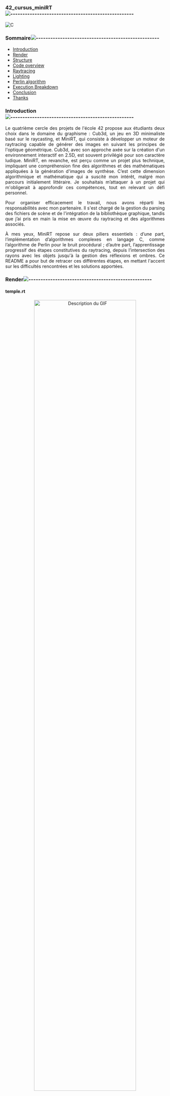 <div align="left">

### 42_cursus_miniRT![---------------------------------------------------](https://raw.githubusercontent.com/andreasbm/readme/master/assets/lines/rainbow.png)

<div align="left">
    
![C](https://img.shields.io/badge/c-%2300599C.svg?style=for-the-badge&logo=c&logoColor=white)

<nav>
    
### Sommaire![---------------------------------------------------](https://raw.githubusercontent.com/andreasbm/readme/master/assets/lines/rainbow.png)

<ul>
    <li><a href="#Introduction">Introduction</a></li>
    <li><a href="#Render">Render</a></li>
    <li><a href="#Structure">Structure</a></li>
    <li><a href="#Code overview">Code overview</a></li>
    <li><a href="#Raytracing">Raytracing</a></li>
    <li><a href="#Lighting">Lighting</a></li>
    <li><a href="#Perlin algorithm">Perlin algorithm</a></li>
    <li><a href="#Checkerboard algorithm">Execution Breakdown</a></li>
    <li><a href="#Conclusion">Conclusion</a></li>
    <li><a href="#Thanks">Thanks</a></li>
</ul>
</nav>

### Introduction![---------------------------------------------------](https://raw.githubusercontent.com/andreasbm/readme/master/assets/lines/rainbow.png)
<section id="Introduction">

<div align="justify">

Le quatrième cercle des projets de l'école 42 propose aux étudiants deux choix dans le domaine du graphisme : Cub3d, un jeu en 3D minimaliste basé sur le raycasting, et MiniRT, qui consiste à développer un moteur de raytracing capable de générer des images en suivant les principes de l'optique géométrique. Cub3d, avec son approche axée sur la création d'un environnement interactif en 2.5D, est souvent privilégié pour son caractère ludique. MiniRT, en revanche, est perçu comme un projet plus technique, impliquant une compréhension fine des algorithmes et des mathématiques appliquées à la génération d'images de synthèse. C’est cette dimension algorithmique et mathématique qui a suscité mon intérêt, malgré mon parcours initialement littéraire. Je souhaitais m’attaquer à un projet qui m'obligerait à approfondir ces compétences, tout en relevant un défi personnel.

Pour organiser efficacement le travail, nous avons réparti les responsabilités avec mon partenaire. Il s'est chargé de la gestion du parsing des fichiers de scène et de l'intégration de la bibliothèque graphique, tandis que j’ai pris en main la mise en œuvre du raytracing et des algorithmes associés.

À mes yeux, MiniRT repose sur deux piliers essentiels : d’une part, l’implémentation d’algorithmes complexes en langage C, comme l’algorithme de Perlin pour le bruit procédural ; d’autre part, l’apprentissage progressif des étapes constitutives du raytracing, depuis l’intersection des rayons avec les objets jusqu'à la gestion des réflexions et ombres. Ce README a pour but de retracer ces différentes étapes, en mettant l'accent sur les difficultés rencontrées et les solutions apportées.

<div align="left">

### Render![---------------------------------------------------](https://raw.githubusercontent.com/andreasbm/readme/master/assets/lines/rainbow.png)
<section id="Render">

<div align="left">
	
#### temple.rt

<div align="center">

  <a href="https://github.com/FlorentBelotti/42_cursus_miniRT">
<img src="https://github.com/FlorentBelotti/42_cursus_miniRT/blob/main/Scene/render/Capture%20d%E2%80%99%C3%A9cran%20du%202024-09-16%2022-32-38.png" alt="Description du GIF" width="80%">

  </a>&nbsp;&nbsp;&nbsp;&nbsp;

<div align="left">

#### eclipse.rt

<div align="center">

  <a href="https://github.com/FlorentBelotti/42_cursus_miniRT">
<img src="https://github.com/FlorentBelotti/42_cursus_miniRT/blob/main/Scene/render/Capture%20d%E2%80%99%C3%A9cran%20du%202024-09-16%2022-35-00.png" alt="Description du GIF" width="80%">
</a>&nbsp;&nbsp;&nbsp;&nbsp;

<div align="left">

### Structure![---------------------------------------------------](https://raw.githubusercontent.com/andreasbm/readme/master/assets/lines/rainbow.png)
<section id="Structure">
    
```css
MiniRT/
├── include/
│   ├── Minilibx/
│   ├── Libft/
│   ├── miniRT.h
│
├── Scene/
│
├── Src/
│   ├── draw/
│   │   ├── checkerboard/
│   │   │   ├── checkerboard_algo.c/
│   │   │   ├── checkerboard.c/
│   │   │ 
│   │   ├── intersection/
│   │   │   ├── cap.c/
│   │   │   ├── cone.c/
│   │   │   ├── cylinder.c/
│   │   │   ├── intersection.c/
│   │   │   ├── plane.c/
│   │   │   ├── sphere.c/
│   │   │ 
│   │   ├── lighting/
│   │   │   ├── lighting.c/
│   │   │   ├── shadow.c/
│   │   │ 
│   │   ├── perlin/
│   │   │   ├── noise.c/
│   │   │   ├── perlin.c/
│   │   │ 
│   │   ├── utils/
│   │   │   ├── intersection_utils.c/
│   │   │   ├── lighting_utils.c/
│   │   │   ├── math_utils.c/
│   │   │   ├── noise_utils.c/
│   │   │   ├── vector_utils.c/
│   │   │ 
│   │   ├── raytracing.c
│   │   ├── render.c
│   │
│   ├── minilibx_management/
│   │   ├── camera_events.c
│   │   ├── events.c
│   │   ├── image.c
│   │
│   ├── parsing/
│   │   ├── free.c
│   │   ├── parse_camera_ambiant.c
│   │   ├── parse_cone_cy.c
│   │   ├── parse_file.c
│   │   ├── parse_light.c
│   │   ├── parse_scene.c
│   │   ├── parse_sp_pl.c
│   │   ├── parse_utils.c
│   │   ├── validate_utils.c
│   │
│   ├── main.c
│
├── Makefile
├── README.md
```


### Code overview![---------------------------------------------------](https://raw.githubusercontent.com/andreasbm/readme/master/assets/lines/rainbow.png)
<section id="Code overview">



#### Raytracing
<section id="Raytracing">

```css
int	raytracing(t_data *data)
{
	t_ray	ray;
	int		x;
	int		y;

	y = 0;
	get_camera_axis_and_viewing_plane(data);
	while (y < WINDOW_HEIGHT)
	{
		x = 0;
		while (x < WINDOW_WIDTH)
		{
			data->z_buffer[y][x] = DBL_MAX;
			ray.direction = get_ray_direction(data, x, y);
			ray.origin = data->camera.pos;
			render(data, &ray, x, y);
			x++;
		}
		y++;
	}
	return (0);
}
```

Le raytracing est une technique de rendu 3D qui simule le chemin suivi par les rayons de lumière à travers une scène virtuelle pour produire des images photoréalistes. Il calcule la manière dont les rayons interagissent avec les objets de la scène, prenant en compte des effets tels que la réflexion, la réfraction et les ombres. Chaque pixel de l'image est déterminé en projetant un rayon depuis la caméra à travers un plan de projection (l'écran), et en calculant les interactions avec les objets pour définir la couleur visible depuis ce point de vue.
Explication de la Fonction raytracing

Cette fonction en C constitue le cœur du processus de raytracing dans le projet MiniRT. Elle fonctionne comme suit :

1. Initialisation : La fonction initialise un rayon pour chaque pixel de l'écran. Chaque pixel correspond à un point d'où un rayon est projeté depuis la caméra à travers le plan de visualisation.
2. Boucle sur chaque pixel : Deux boucles while imbriquées permettent de parcourir tous les pixels de la fenêtre, définis par WINDOW_HEIGHT et WINDOW_WIDTH. Chaque pixel reçoit un rayon unique dont la direction est calculée en fonction de la position de la caméra et du plan de visualisation.
3. Calcul du rayon : Pour chaque pixel, la direction du rayon est obtenue avec get_ray_direction, et l'origine du rayon est définie à la position de la caméra (data->camera.pos).
4. Rendu des objets : La fonction render prend le rayon et teste ses interactions avec les objets de la scène, déterminant ainsi la couleur finale du pixel en fonction des objets rencontrés (s'ils réfléchissent, réfractent ou absorbent la lumière).

Le Z-buffer (stocké dans data->z_buffer) est initialisé à une valeur maximale (DBL_MAX) pour chaque pixel. Il est utilisé pour stocker la distance au premier objet visible pour éviter les problèmes de superposition.


```css
void	render(t_data *data, t_ray *ray, int x, int y)
{
	t_object	*current_object;
	t_object	*closest_object;
	t_vector	intersection;
	t_color		color;
	double		d;

	current_object = data->objects;
	closest_object = NULL;
	while (current_object)
	{
		d = get_intersection_distance(current_object, ray, -1);
		if (d >= EPSILON && d < data->z_buffer[y][x])
		{
			closest_object = current_object;
			data->z_buffer[y][x] = d;
		}
		current_object = current_object->next;
	}
	if (closest_object)
	{
		d = get_intersection_distance(closest_object, ray, -1);
		intersection = add(ray->origin, mul(ray->direction, d));
		color = get_pixel_lighting(data, closest_object, intersection);
		ft_mlx_pixel_put(data->img, x, y, rgb_to_int(color));
	}
}
```

La fonction render est responsable du rendu final. Elle traite, pixel par pixel, le rayon lancé par la fonction raytracing et détermine, d'une part, les coordonnées de l'intersection avec l'un des objets prédéfinis dans la scène (décrite dans le fichier scene.rt), et d'autre part, la couleur du pixel en fonction de son éclairage et des ombres projetées par les autres objets de la scène. En résumé, elle se décompose en deux étapes principales :

Déterminer l'intersection la plus proche : Dans une première boucle, elle identifie l'intersection la plus proche de l'origine du rayon (c'est-à-dire la position de la caméra).

Traiter l'intersection : Si une intersection est trouvée, elle calcule la position exacte du point d'intersection dans l'espace (en fonction de la distance parcourue par le rayon et de sa direction). Ensuite, elle détermine la couleur du pixel en prenant en compte l'éclairage et les caractéristiques spécifiques définies dans le fichier scene.rt, telles que l'ombrage ou les effets de réflexion.

```css
double	get_intersection_distance(t_object *object, t_ray *ray, int code)
{
	double	d;

	d = -1;
	if (object->type == SPHERE)
		d = sphere_intersection(&object->u_specific.sphere,
				ray, object, code);
	else if (object->type == CYLINDER)
	{
		d = cylinder_intersection(&object->u_specific.cylinder,
				ray, object, code);
		object->u_specific.cylinder.disk = 0;
	}
	else if (object->type == PLANE)
		d = plane_intersection(&object->u_specific.plane,
				ray, &object->pos);
	else if (object->type == CONE)
		d = cone_intersection(&object->u_specific.cone, ray,
				object, code);
	return (d);
}
```

La fonction get_intersection_distance a pour but de définir l'équation à résoudre afin de déterminer s'il y a intersection avec l'un des objets spécifiés par le sujet. Elle permet d'obtenir deux distances différentes en fonction du code passé en paramètre. Si le code est -1, la fonction renvoie la distance correspondant à l'intersection la plus proche de l'origine du rayon. Si le code est 1, elle renvoie la distance de l'intersection la plus éloignée. Cependant, cela ne signifie pas qu'elle renvoie nécessairement l'intersection avec l'autre face de l'objet.

En réalité, il s'agit de distinguer si l'on souhaite obtenir l'intersection d'entrée (celle où le rayon rencontre l'objet en premier, le pixel directement visible depuis la caméra) ou l'intersection de sortie (le point où le rayon quitte l'objet, correspondant à sa face opposée). Cette distinction est cruciale pour gérer à la fois le rendu de l'objet, qui nécessite l'intersection d'entrée, et le traitement des ombres projetées, qui utilise souvent l'intersection de sortie.

Nous n'entrerons pas ici dans les détails des équations d'intersection. Cependant, dans la plupart des cas (en dehors du plan), il s'agit de résoudre en C l'équation quadratique de l'objet. Le plan et le cylindre se distinguent légèrement des autres formes. Le plan ne nécessite pas de résoudre une équation quadratique, tandis que pour le cylindre, il faut à la fois considérer l'intersection avec le corps du cylindre et gérer les intersections avec les disques (ou "caps" dans le code) situés à ses extrémités.

#### Lighting
<section id="Lighting">

```css
t_color	get_pixel_lighting(t_data *data, t_object *object,
		t_vector intersection)
{
	t_shadow	parts;
	t_light		*current_light;

	if (object->checkerboard)
		object->color = apply_checkerboard_pattern(object, intersection);
	init_lighting(&parts, data, object, intersection);
	current_light = data->light;
	while (current_light)
	{
		parts.light_dir = sub(current_light->pos, intersection);
		normalize_vector(&parts.light_dir);
		parts.normal = get_object_normal(intersection, object);
		parts.d_light = get_light_distance(current_light->pos, intersection);
		parts.shadow_factor = get_shadow_factor(data, intersection,
				current_light);
		parts.diffuse = get_diffuse_lighting(current_light, &parts,
				object->color);
		parts.specular = get_specular_lighting(current_light, &parts,
				parts.view_dir, parts.shininess);
		add_color(&parts);
		current_light = current_light->next;
	}
	return (parts.color);
}
```

La fonction get_pixel_lighting applique les principes du raytracing à l'échelle d'un unique pixel. Elle envoie un rayon lumineux depuis le point d'intersection de l'objet jusqu'à la source de lumière. Pour chaque source de lumière définie dans le fichier scene.rt, la direction de ce rayon est calculée. Ensuite, la fonction détermine la contribution de chaque source de lumière de la manière suivante :

1. Lumière ambiante : Elle est uniforme à travers toute la scène, son influence est donc constante et égale sur chaque pixel.

```css
int	get_shadow_factor(t_data *data, t_vector intersection, t_light *light)
{
	t_ray		shadow_ray;
	t_object	*current_object;
	double		d;
	double		d_light;
	double		shadow_factor;

	shadow_factor = -1.0;
	shadow_ray.direction = sub(light->pos, intersection);
	normalize_vector(&shadow_ray.direction);
	shadow_ray.origin = add(intersection, mul(shadow_ray.direction, EPSILON));
	d_light = get_light_distance(light->pos, shadow_ray.origin);
	current_object = data->objects;
	while (current_object)
	{
		d = get_intersection_distance(current_object, &shadow_ray, 1);
		if (d > EPSILON && d < d_light - EPSILON)
		{
			if (shadow_factor < 0 || d < shadow_factor)
				shadow_factor = d;
		}
		current_object = current_object->next;
	}
	return (shadow_factor);
}
```

2. Facteur d'ombre : Ce facteur mesure l'intensité de l'ombre appliquée au pixel. Plus ce facteur est élevé, plus l'ombre sera prononcée. Pour calculer cette valeur, un "rayon d'ombre" est envoyé depuis l'intersection jusqu'à la source de lumière, permettant d'évaluer si le pixel est partiellement ou entièrement dans l'ombre.

3. Lumière diffuse : Il s'agit de la lumière directe projetée par une source lumineuse sur l'objet. Elle dépend de l'angle entre la direction du rayon lumineux et la surface de l'objet.
4. Lumière spéculaire : Cette composante est responsable des reflets intenses proches des sources lumineuses. Elle crée un effet de "halo" en saturant les pixels les plus directement exposés, ajoutant ainsi du relief et de la matière à l'objet.

#### Perlin algorithm
<section id="Perlin algorithm">

L'algorithme de Perlin est une technique populaire pour générer des textures procédurales de manière réaliste et organique, souvent utilisée pour créer des effets comme des surfaces rugueuses, des nuages, ou des perturbations de la géométrie dans des simulations 3D. Contrairement aux motifs réguliers, Perlin génère un "bruit" doux et continu qui se prête bien aux variations naturelles. Dans le cadre du raytracing, il peut être utilisé pour ajouter des détails complexes aux objets en perturbant légèrement leurs surfaces, créant des effets de bump mapping (relief) sans avoir à modéliser une géométrie complexe.

```css
void	perturb_normal(t_vector *normal, t_object *object,
		t_vector intersection)
{
	double	theta;
	double	height;
	double	noise_value;

	theta = define_theta(object, normal, intersection);
	height = define_height(object, normal, intersection);
	noise_value = get_noise_value(object, theta, height);
	normal->x += noise_value * object->noise.intensity;
	normal->y += noise_value * object->noise.intensity;
	normal->z += noise_value * object->noise.intensity;
}
```

La fonction perturb_normal applique un effet de bump mapping sur la surface d'un objet en modifiant légèrement la normale au point d'intersection grâce au bruit de Perlin. Cette perturbation simule des irrégularités sur la surface de l'objet, lui donnant un aspect plus détaillé et réaliste.

On appelle perturb_normal lorsque l'effet de Perlin est activé dans le fichier scene.rt. Cette fonction intervient alors dans le calcul de la lumière diffuse, en perturbant la normale de manière à simuler un relief sur la surface de l'objet.

1. Entrées :
- normal : Le vecteur normal au point d'intersection de l'objet.
- object : L'objet auquel la normale est appliquée.
- intersection : Le point d'intersection entre le rayon et l'objet.

2. Fonctionnement :
- theta et height sont des paramètres utilisés pour déterminer la position locale du point d'intersection sur l'objet.
- Le bruit de Perlin est calculé en fonction de ces paramètres pour obtenir une valeur de perturbation (noise_value).
- Cette valeur est ensuite appliquée aux composantes x, y et z de la normale, modifiant ainsi légèrement sa direction en fonction de l'intensité du bruit de l'objet (object->noise.intensity).

Ce processus déforme subtilement la normale, ce qui donne l'illusion d'une surface irrégulière sans modifier la géométrie de l'objet.

```css
double	perlin(double x, double y)
{
	t_perlin	parts;

	if (x >= 0)
		parts.int_x = (int)x;
	else
		parts.int_x = (int)x - 1;
	if (y >= 0)
		parts.int_y = (int)y;
	else
		parts.int_y = (int)y - 1;
	parts.frac_x = x - parts.int_x;
	parts.frac_y = y - parts.int_y;
	parts.a = generate_smooth_noise(parts.int_x, parts.int_y);
	parts.b = generate_smooth_noise(parts.int_x + 1, parts.int_y);
	parts.c = generate_smooth_noise(parts.int_x, parts.int_y + 1);
	parts.d = generate_smooth_noise(parts.int_x + 1, parts.int_y + 1);
	parts.interpolate_x1 = linear_interpolation(parts.a, parts.b,
			parts.frac_x);
	parts.interpolate_x2 = linear_interpolation(parts.c, parts.d,
			parts.frac_x);
	return (linear_interpolation(parts.interpolate_x1, parts.interpolate_x2,
			parts.frac_y));
}
```

La fonction perlin génère une valeur de bruit de Perlin bidimensionnelle en fonction des coordonnées x et y. Cette valeur est utilisée pour perturber la surface d'un objet de manière fluide et continue.

1. Entrées :
- x et y : Les coordonnées à partir desquelles le bruit sera calculé.

2. Fonctionnement :
- Partie entière et fractionnaire : Les coordonnées x et y sont séparées en leurs parties entières (int_x, int_y) et fractionnaires (frac_x, frac_y), nécessaires pour interpoler entre les différentes valeurs de bruit.
- Calcul du bruit : Quatre valeurs de bruit lissé sont générées aux coins de la cellule définie par les parties entières de x et y. Ces valeurs sont obtenues par la fonction generate_smooth_noise.
- Interpolation linéaire : Les valeurs de bruit des coins sont interpolées d'abord le long de l'axe x, puis le long de l'axe y, pour obtenir une transition fluide entre les points.
- Résultat : Le résultat final est un bruit lissé et continu qui varie en fonction des coordonnées x et y, produisant une texture réaliste et organique.

#### Checkerboard algorithm
<section id="Checkerboard algorithm">

```css
t_color	apply_checkerboard_pattern(t_object *object, t_vector inter)
{
	t_checker	checker;

	init_checker(&checker);
	if (object->type == PLANE)
	{
		if (fabs(object->u_specific.plane.normal.y)
			> fabs(object->u_specific.plane.normal.x))
			return (apply_smooth_checkerboard_to_plane(inter, &checker));
		else
			return (apply_checkerboard_to_vertical_plane(inter, &checker));
	}
	else if (object->type == SPHERE)
		return (apply_checkerboard_to_sphere(object, inter, &checker));
	else if (object->type == CYLINDER)
		return (apply_checkerboard_to_cylinder(object, inter, &checker));
	else if (object->type == CONE)
		return (apply_checkerboard_to_cone(object, inter, &checker));
	return (object->color);
}
```

Cette fonction applique un motif de damier sur les objets de la scène. Le damier est un motif répétitif de carrés de couleurs alternées (généralement noir et blanc) qui donne un effet visuel caractéristique. La fonction traite plusieurs types d'objets : les plans, les sphères, les cylindres et les cônes, en adaptant le motif à la géométrie de chaque objet.

### Conclusion![---------------------------------------------------](https://raw.githubusercontent.com/andreasbm/readme/master/assets/lines/rainbow.png)
<section id="Conclusion">

### Thanks![---------------------------------------------------](https://raw.githubusercontent.com/andreasbm/readme/master/assets/lines/rainbow.png)
<section id="Thanks">

<p>
To <a href="https://github.com/Rrodor">Rrodor (Romeo Rodor)</a>: who provided guidance on the project's logic, and its various algorithms.
</p>
